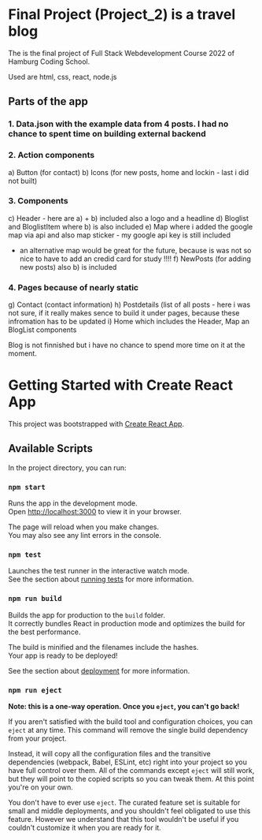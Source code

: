 # Final Project (Project_2) is a travel blog 

The is the final project of Full Stack Webdevelopment Course 2022 of Hamburg Coding School.

Used are html, css, react, node.js

## Parts of the app

### 1. Data.json with the example data from 4 posts. I had no chance to spent time on building external backend


### 2. Action components 
  a) Button (for contact)
  b) Icons (for new posts, home and lockin - last i did not built)
  
  
### 3. Components
  c) Header - here are a) + b) included also a logo and a headline
  d) Bloglist and BloglistItem where b) is also included 
  e) Map where i added the google map via api and also map sticker - my google api key is still included 
  - an alternative map would be great for the future, because is was not so nice to have to add an credid card for study !!!!
  f) NewPosts (for adding new posts) also b) is included
  
  
### 4. Pages because of nearly static
  g) Contact (contact information)
  h) Postdetails (list of all posts - here i was not sure, if it really makes sence to build it under pages, because these infromation has to be updated
  i) Home which includes the Header, Map an BlogList components
  
Blog is not finnished but i have no chance to spend more time on it at the moment.
 
  
  
 


# Getting Started with Create React App

This project was bootstrapped with [Create React App](https://github.com/facebook/create-react-app).

## Available Scripts

In the project directory, you can run:

### `npm start`

Runs the app in the development mode.\
Open [http://localhost:3000](http://localhost:3000) to view it in your browser.

The page will reload when you make changes.\
You may also see any lint errors in the console.

### `npm test`

Launches the test runner in the interactive watch mode.\
See the section about [running tests](https://facebook.github.io/create-react-app/docs/running-tests) for more information.

### `npm run build`

Builds the app for production to the `build` folder.\
It correctly bundles React in production mode and optimizes the build for the best performance.

The build is minified and the filenames include the hashes.\
Your app is ready to be deployed!

See the section about [deployment](https://facebook.github.io/create-react-app/docs/deployment) for more information.

### `npm run eject`

**Note: this is a one-way operation. Once you `eject`, you can't go back!**

If you aren't satisfied with the build tool and configuration choices, you can `eject` at any time. This command will remove the single build dependency from your project.

Instead, it will copy all the configuration files and the transitive dependencies (webpack, Babel, ESLint, etc) right into your project so you have full control over them. All of the commands except `eject` will still work, but they will point to the copied scripts so you can tweak them. At this point you're on your own.

You don't have to ever use `eject`. The curated feature set is suitable for small and middle deployments, and you shouldn't feel obligated to use this feature. However we understand that this tool wouldn't be useful if you couldn't customize it when you are ready for it.

